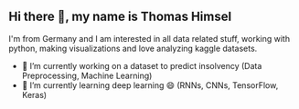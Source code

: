 ## Hi there 👋, my name is Thomas Himsel

I'm from Germany and I am interested in all data related stuff,
working with python, making visualizations and love analyzing kaggle datasets. 

- 🔭 I’m currently working on a dataset to predict insolvency (Data Preprocessing, Machine Learning)
- 🌱 I’m currently learning deep learning 😄 (RNNs, CNNs, TensorFlow, Keras)

  
<!--
**Thomas-thub/Thomas-thub** is a ✨ _special_ ✨ repository because its `README.md` (this file) appears on your GitHub profile.

Here are some ideas to get you started:

- 🔭 I’m currently working on ...
- 🌱 I’m currently learning ...
- 👯 I’m looking to collaborate on ...
- 🤔 I’m looking for help with ...
- 💬 Ask me about ...
- 📫 How to reach me: ...
- 😄 Pronouns: ...
- ⚡ Fun fact: ...
-->
